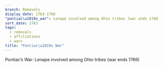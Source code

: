 ```yaml
---
branch: Removals
display_date: 1763-1766
"pontiac\u2019s_war": Lenape involved among Ohio tribes (war ends 1766)
sort_date: 1763
tags:
  - removals
  - affiliations
  - wars
title: "Pontiac\u2019s War"
---
```


Pontiac’s War: Lenape involved among Ohio tribes (war ends 1766)

